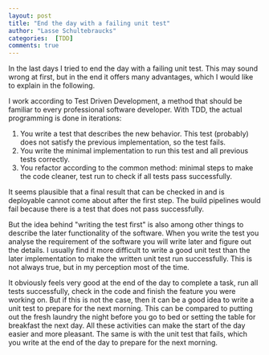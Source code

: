 ```yaml
---
layout: post
title: "End the day with a failing unit test"
author: "Lasse Schultebraucks"
categories:  [TDD]
comments: true
---
```


In the last days I tried to end the day with a failing unit test. This may sound wrong at first, but in the end it offers many advantages, which I would like to explain in the following.

I work according to Test Driven Development, a method that should be familiar to every professional software developer. With TDD, the actual programming is done in iterations:

1. You write a test that describes the new behavior. This test (probably) does not satisfy the previous implementation, so the test fails.
2. You write the minimal implementation to run this test and all previous tests correctly.
3. You refactor according to the common method: minimal steps to make the code cleaner, test run to check if all tests pass successfully.

It seems plausible that a final result that can be checked in and is deployable cannot come about after the first step. The build pipelines would fail because there is a test that does not pass successfully.

But the idea behind "writing the test first" is also among other things to describe the later functionality of the software. When you write the test you analyse the requirement of the software you will write later and figure out the details. I usually find it more difficult to write a good unit test than the later implementation to make the written unit test run successfully. This is not always true, but in my perception most of the time.

It obviously feels very good at the end of the day to complete a task, run all tests successfully, check in the code and finish the feature you were working on. But if this is not the case, then it can be a good idea to write a unit test to prepare for the next morning. This can be compared to putting out the fresh laundry the night before you go to bed or setting the table for breakfast the next day. All these activities can make the start of the day easier and more pleasant. The same is with the unit test that fails, which you write at the end of the day to prepare for the next morning.

